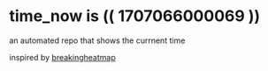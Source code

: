 # time_now is (( 1707066000069 ))

an automated repo that shows the currnent time

inspired by [breakingheatmap](https://github.com/breakingheatmap/breakingheatmap)